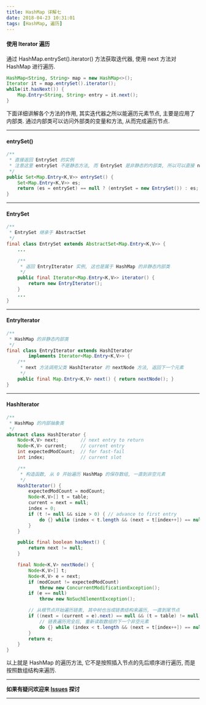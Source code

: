 ```yaml
---
title: HashMap 详解七
date: 2018-04-23 10:31:01
tags: [HashMap, 遍历]
---
```


#### 使用 Iterator 遍历
通过 HashMap.entrySet().iterator() 方法获取迭代器, 使用 next 方法对 HashMap 进行遍历.
```java
HashMap<String, String> map = new HashMap<>();
Iterator it = map.entrySet().iterator();
while(it.hasNext()) {
	Map.Entry<String, String> entry = it.next();
}
```
下面详细讲解各个方法的作用, 其实迭代器之所以能遍历元素节点, 主要是应用了内部类. 通过内部类可以访问外部类的变量和方法, 从而完成遍历节点.

---

#### entrySet()
```java
/**
 * 直接返回 EntrySet 的实例
 * 注意这里 entrySet 不是静态方法, 而 EntrySet 是非静态的内部类, 所以可以直接 new 实例
 */
public Set<Map.Entry<K,V>> entrySet() {
    Set<Map.Entry<K,V>> es;
    return (es = entrySet) == null ? (entrySet = new EntrySet()) : es;
}
```

---

#### EntrySet
```java
/**
 * EntrySet 继承于 AbstractSet
 */
final class EntrySet extends AbstractSet<Map.Entry<K,V>> {
    ...

    /**
     * 返回 EntryIterator 实例, 这也是属于 HashMap 的非静态内部类
     */
    public final Iterator<Map.Entry<K,V>> iterator() {
        return new EntryIterator();
    }
    ...
}
```

---

#### EntryIterator
```java
/**
 * HashMap 的非静态内部类
 */
final class EntryIterator extends HashIterator
        implements Iterator<Map.Entry<K,V>> {
    /**
     * next 方法调用父类 HashIterator 的 nextNode 方法, 返回下一个元素
     */
    public final Map.Entry<K,V> next() { return nextNode(); }
}
```

---

#### HashIterator
```java
/**
 * HashMap 的内部抽象类
 */
abstract class HashIterator {
    Node<K,V> next;        // next entry to return
    Node<K,V> current;     // current entry
    int expectedModCount;  // for fast-fail
    int index;             // current slot

    /**
     * 构造函数, 从 0 开始遍历 HashMap 的保存数组, 一直到非空元素
     */
    HashIterator() {
        expectedModCount = modCount;
        Node<K,V>[] t = table;
        current = next = null;
        index = 0;
        if (t != null && size > 0) { // advance to first entry
            do {} while (index < t.length && (next = t[index++]) == null);
        }
    }

    public final boolean hasNext() {
        return next != null;
    }

    final Node<K,V> nextNode() {
        Node<K,V>[] t;
        Node<K,V> e = next;
        if (modCount != expectedModCount)
            throw new ConcurrentModificationException();
        if (e == null)
            throw new NoSuchElementException();

        // 从根节点开始遍历链表, 其中树也当成链表结构来遍历, 一直到尾节点
        if ((next = (current = e).next) == null && (t = table) != null) {
            // 链表遍历完全后, 重新读取数组的下一个非空元素
            do {} while (index < t.length && (next = t[index++]) == null);
        }
        return e;
    }
}
```

以上就是 HashMap 的遍历方法, 它不是按照插入节点的先后顺序进行遍历, 而是按照数组结构来遍历.

---
**如果有疑问欢迎来 [Issues](https://github.com/mysterin/mysterin.github.io/issues) 探讨**

---